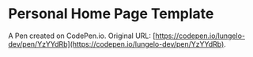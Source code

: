# Personal Home Page  Template

A Pen created on CodePen.io. Original URL: [https://codepen.io/lungelo-dev/pen/YzYYdRb](https://codepen.io/lungelo-dev/pen/YzYYdRb).


